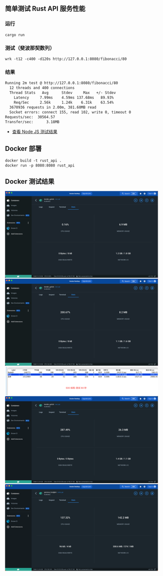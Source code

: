 ## 简单测试 Rust API 服务性能

### 运行

``` shell
cargo run
```

### 测试（斐波那契数列）
```
wrk -t12 -c400 -d120s http://127.0.0.1:8080/fibonacci/80
```

### 结果

```
Running 2m test @ http://127.0.0.1:8080/fibonacci/80
  12 threads and 400 connections
  Thread Stats   Avg      Stdev     Max   +/- Stdev
    Latency     7.99ms    4.59ms 137.68ms   89.93%
    Req/Sec     2.56k     1.24k    6.31k    63.54%
  3670936 requests in 2.00m, 381.60MB read
  Socket errors: connect 155, read 102, write 0, timeout 0
Requests/sec:  30564.57
Transfer/sec:      3.18MB
```

- [查看 Node JS 测试结果](https://github.com/yy1300326388/node_api)

## Docker 部署

```
docker build -t rust_api .
docker run -p 8080:8080 rust_api
```

## Docker 测试结果

![未测试](imgs/img2.png)
![测试中](imgs/img1.png)
![压测](imgs/img3.png)
![Rust](imgs/img4-Rust.png)
![Node](imgs/img4-Node.png)
